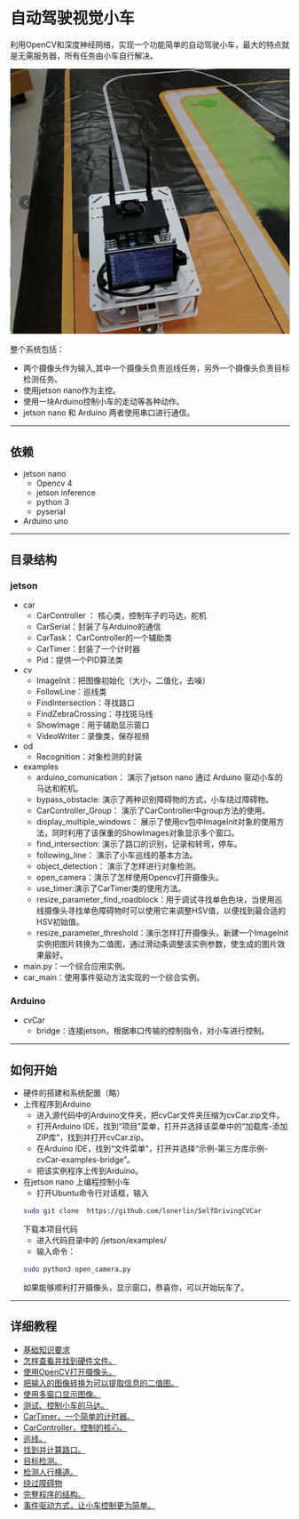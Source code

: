 # 自动驾驶视觉小车

利用OpenCV和深度神经网络，实现一个功能简单的自动驾驶小车，最大的特点就是无需服务器，所有任务由小车自行解决。   

[![main](https://github.com/lonerlin/SelfDrivingCVCar/blob/testing/Tutorial/pic/main.png)](https://www.bilibili.com/video/BV12v411v7hy/)   

整个系统包括：
- 两个摄像头作为输入,其中一个摄像头负责巡线任务，另外一个摄像头负责目标检测任务。
- 使用jetson nano作为主控。
- 使用一块Arduino控制小车的走动等各种动作。
- jetson nano 和 Arduino 两者使用串口进行通信。
***   
## 依赖
- jetson nano
    - Opencv 4
    - jetson inference
    - python 3
    - pyserial
- Arduino uno
***    
## 目录结构   
### jetson   
- car
    - CarController ： 核心类，控制车子的马达，舵机
    - CarSerial：封装了与Arduino的通信
    - CarTask： CarController的一个辅助类
    - CarTimer：封装了一个计时器
    - Pid：提供一个PID算法类
- cv
    - ImageInit：把图像初始化（大小，二值化，去噪）
    - FollowLine：巡线类
    - FindIntersection：寻找路口
    - FindZebraCrossing：寻找斑马线
    - ShowImage：用于辅助显示窗口
    - VideoWriter：录像类，保存视频    
- od
    - Recognition：对象检测的封装
- examples
    - arduino_comunication： 演示了jetson nano 通过 Arduino 驱动小车的马达和舵机。
    - bypass_obstacle: 演示了两种识别障碍物的方式，小车绕过障碍物。
    - CarController_Group： 演示了CarController中group方法的使用。
    - display_multiple_windows： 展示了使用cv包中ImageInit对象的使用方法，同时利用了该保重的ShowImages对象显示多个窗口。
    - find_intersection: 演示了路口的识别，记录和转弯，停车。
    - following_line： 演示了小车巡线的基本方法。
    - object_detection： 演示了怎样进行对象检测。
    - open_camera：演示了怎样使用Opencv打开摄像头。
    - use_timer:演示了CarTimer类的使用方法。
    - resize_parameter_find_roadblock：用于调试寻找单色色块，当使用巡线摄像头寻找单色障碍物时可以使用它来调整HSV值，以便找到最合适的HSV初始值。
    - resize_parameter_threshold：演示怎样打开摄像头，新建一个ImageInit实例把图片转换为二值图，通过滑动条调整该实例参数，使生成的图片效果最好。
- main.py：一个综合应用实例。
- car_main：使用事件驱动方法实现的一个综合实例。

### Arduino
- cvCar
    - bridge：连接jetson，根据串口传输的控制指令，对小车进行控制。
***
## 如何开始
- 硬件的搭建和系统配置（略）
- 上传程序到Arduino
    - 进入源代码中的Arduino文件夹，把cvCar文件夹压缩为cvCar.zip文件。
    - 打开Arduino IDE，找到“项目”菜单，打开并选择该菜单中的“加载库-添加ZIP库”，找到并打开cvCar.zip。
    - 在Arduino IDE，找到“文件菜单”，打开并选择“示例-第三方库示例-cvCar-examples-bridge”。
    - 把该实例程序上传到Arduino。
- 在jetson nano 上编程控制小车
    - 打开Ubuntu命令行对话框，输入
    ```bash
    sudo git clone  https://github.com/lonerlin/SelfDrivingCVCar
    ```
     下载本项目代码
    - 进入代码目录中的 /jetson/examples/
    - 输入命令：
    ```bash
    sudo python3 open_camera.py
    ```
    如果能够顺利打开摄像头，显示窗口，恭喜你，可以开始玩车了。
***

## 详细教程
- [基础知识要求](https://github.com/lonerlin/SelfDrivingCVCar/blob/testing/Tutorial/basic_knowledge.md)
- [怎样查看并找到硬件文件。](https://github.com/lonerlin/SelfDrivingCVCar/blob/testing/Tutorial/find_devices.md)
- [使用OpenCV打开摄像头。](https://github.com/lonerlin/SelfDrivingCVCar/blob/testing/Tutorial/open_camera.md)
- [把输入的图像转换为可以提取信息的二值图。](https://github.com/lonerlin/SelfDrivingCVCar/blob/testing/Tutorial/init_frame.md)
- [使用多窗口显示图像。](https://github.com/lonerlin/SelfDrivingCVCar/blob/testing/Tutorial/display_windows.md)
- [测试、控制小车的马达。](https://github.com/lonerlin/SelfDrivingCVCar/blob/testing/Tutorial/serial_comunication.md)
- [CarTimer，一个简单的计时器。](https://github.com/lonerlin/SelfDrivingCVCar/blob/testing/Tutorial/timer.md)
- [CarController，控制的核心。](https://github.com/lonerlin/SelfDrivingCVCar/blob/testing/Tutorial/car_controller.md)
- [巡线。](https://github.com/lonerlin/SelfDrivingCVCar/blob/testing/Tutorial/following_line.md)
- [找到并计算路口。](https://github.com/lonerlin/SelfDrivingCVCar/blob/testing/Tutorial/intersection.md)
- [目标检测。](https://github.com/lonerlin/SelfDrivingCVCar/blob/testing/Tutorial/object_detection.md)
- [检测人行横道。](https://github.com/lonerlin/SelfDrivingCVCar/blob/testing/Tutorial/zebra_crossing.md)
- [绕过障碍物](https://github.com/lonerlin/SelfDrivingCVCar/blob/testing/Tutorial/avoid_obstacles.md)
- [完整程序的结构。](https://github.com/lonerlin/SelfDrivingCVCar/blob/testing/Tutorial/complete_program.md)
- [事件驱动方式，让小车控制更为简单。](https://github.com/lonerlin/SelfDrivingCVCar/blob/testing/Tutorial/event_driven.md)


